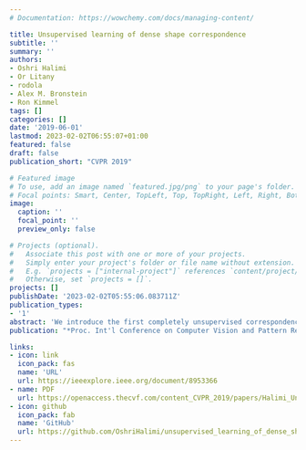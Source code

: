 ```yaml
---
# Documentation: https://wowchemy.com/docs/managing-content/

title: Unsupervised learning of dense shape correspondence
subtitle: ''
summary: ''
authors:
- Oshri Halimi
- Or Litany
- rodola
- Alex M. Bronstein
- Ron Kimmel
tags: []
categories: []
date: '2019-06-01'
lastmod: 2023-02-02T06:55:07+01:00
featured: false
draft: false
publication_short: "CVPR 2019"

# Featured image
# To use, add an image named `featured.jpg/png` to your page's folder.
# Focal points: Smart, Center, TopLeft, Top, TopRight, Left, Right, BottomLeft, Bottom, BottomRight.
image:
  caption: ''
  focal_point: ''
  preview_only: false

# Projects (optional).
#   Associate this post with one or more of your projects.
#   Simply enter your project's folder or file name without extension.
#   E.g. `projects = ["internal-project"]` references `content/project/deep-learning/index.md`.
#   Otherwise, set `projects = []`.
projects: []
publishDate: '2023-02-02T05:55:06.083711Z'
publication_types:
- '1'
abstract: 'We introduce the first completely unsupervised correspondence learning approach for deformable 3D shapes. Key to our model is the understanding that natural deformations, such as changes in pose, approximately preserve the metric structure of the surface, yielding a natural criterion to drive the learning process toward distortion-minimizing predictions. On this basis, we overcome the need for annotated data and replace it by a purely geometric criterion. The resulting learning model is class-agnostic, and is able to leverage any type of deformable geometric data for the training phase. In contrast to existing supervised approaches which specialize on the class seen at training time, we demonstrate stronger generalization as well as applicability to a variety of challenging settings. We showcase our method on a wide selection of correspondence benchmarks, where the proposed method outperforms other methods in terms of accuracy, generalization, and efficiency.'
publication: "*Proc. Int'l Conference on Computer Vision and Pattern Recognition (CVPR)*"

links:
- icon: link
  icon_pack: fas
  name: 'URL'
  url: https://ieeexplore.ieee.org/document/8953366
- name: PDF
  url: https://openaccess.thecvf.com/content_CVPR_2019/papers/Halimi_Unsupervised_Learning_of_Dense_Shape_Correspondence_CVPR_2019_paper.pdf
- icon: github
  icon_pack: fab
  name: 'GitHub'
  url: https://github.com/OshriHalimi/unsupervised_learning_of_dense_shape_correspondence
---
```

